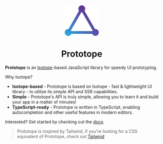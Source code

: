 <p align="center">
  <img src="./logo.png" height="100">
</p>
<h1 align="center"><b>Prototope</b></h1>

**Prototope** is an [Isotope](https://github.com/Isotope-js/core)-based JavaScript library for speedy UI prototyping.

Why Isotope?

- **Isotope-based** - Prototope is based on Isotope - fast & lightweight UI library - to utilize its simple API and SSR capabilities.
- **Simple** - Prototope's API is truly simple, allowing you to learn it and build your app in a matter of minutes!
- **TypeScript-ready** - Prototope is written in TypeScript, enabling autocompletion and other useful features in modern editors.

Interested? Get started by checking out the [docs](https://areknawo.com/prototope).

> Prototope is inspired by Tailwind, if you're looking for a CSS equivalent of Prototope, check out [Tailwind](https://github.com/tailwindcss/tailwindcss)